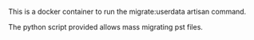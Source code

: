 This is a docker container to run the migrate:userdata artisan command.

The python script provided allows mass migrating pst files.



